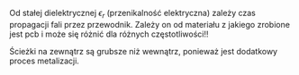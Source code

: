 Od stałej dielektrycznej $\epsilon_{r}$ (przenikalność elektryczna) zależy czas propagacji fali przez przewodnik.
Zależy on od materiału z jakiego zrobione jest pcb i może się różnić dla różnych częstotliwości!!

Ścieżki na zewnątrz są grubsze niż wewnątrz, ponieważ jest dodatkowy proces metalizacji.

